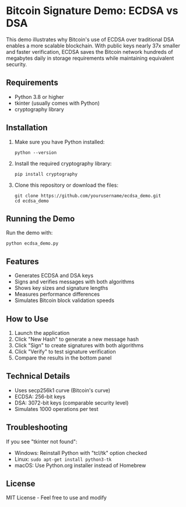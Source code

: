 # Bitcoin Signature Demo: ECDSA vs DSA

This demo illustrates why Bitcoin's use of ECDSA over traditional DSA enables a more scalable blockchain. With public keys nearly 37x smaller and faster verification, ECDSA saves the Bitcoin network hundreds of megabytes daily in storage requirements while maintaining equivalent security.

## Requirements

- Python 3.8 or higher
- tkinter (usually comes with Python)
- cryptography library

## Installation

1. Make sure you have Python installed:

   ```
   python --version
   ```

2. Install the required cryptography library:

   ```
   pip install cryptography
   ```

3. Clone this repository or download the files:
   ```
   git clone https://github.com/yourusername/ecdsa_demo.git
   cd ecdsa_demo
   ```

## Running the Demo

Run the demo with:

```
python ecdsa_demo.py
```

## Features

- Generates ECDSA and DSA keys
- Signs and verifies messages with both algorithms
- Shows key sizes and signature lengths
- Measures performance differences
- Simulates Bitcoin block validation speeds

## How to Use

1. Launch the application
2. Click "New Hash" to generate a new message hash
3. Click "Sign" to create signatures with both algorithms
4. Click "Verify" to test signature verification
5. Compare the results in the bottom panel

## Technical Details

- Uses secp256k1 curve (Bitcoin's curve)
- ECDSA: 256-bit keys
- DSA: 3072-bit keys (comparable security level)
- Simulates 1000 operations per test

## Troubleshooting

If you see "tkinter not found":

- Windows: Reinstall Python with "tcl/tk" option checked
- Linux: `sudo apt-get install python3-tk`
- macOS: Use Python.org installer instead of Homebrew

## License

MIT License - Feel free to use and modify
